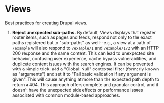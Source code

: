 # Views

Best practices for creating Drupal views.

1. **Reject unexpected sub-paths.** By default, Views displays that register router items, such as pages and feeds, respond not only to the exact paths registered but to "sub-paths" as well--e.g., a view at a path of `/example` will also respond to `/example/1` and `/example/1/2` with an HTTP 200 response and the same content. This can lead to unexpected site behavior, confusing user experience, cache bypass vulnerabilities, and duplicate content issues with the search engines. It can be prevented with a simple trick: add a "Global: Null" contextual filter (formerly known as "arguments") and set it to "Fail basic validation if any argument is given". This will cause anything at more than the expected path depth to return a 404. This approach offers complete and granular control, and it doesn't have the unexpected side effects or performance issues associated with common module-based approaches.
